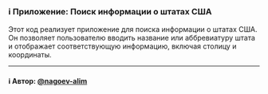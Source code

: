 ### ℹ️ Приложение: Поиск информации о штатах США

Этот код реализует приложение для поиска информации о штатах США.
Он позволяет пользователю вводить название или аббревиатуру штата
и отображает соответствующую информацию, включая столицу и координаты.

-----
#### ℹ️ Автор: [@nagoev-alim](https://github.com/nagoev-alim)

